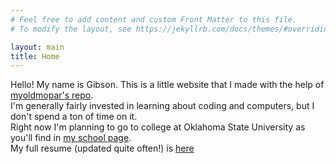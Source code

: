 ```yaml
---
# Feel free to add content and custom Front Matter to this file.
# To modify the layout, see https://jekyllrb.com/docs/themes/#overriding-theme-defaults

layout: main
title: Home
---
```


Hello! My name is Gibson. This is a little website that I made with the help of [myoldmopar's repo](https://github.com/myoldmopar/cv/tree/gh-pages).<br>
I'm generally fairly invested in learning about coding and computers, but I don't spend a ton of time on it.<br>
Right now I'm planning to go to college at Oklahoma State University as you'll find in [my school page](https://gsl4295.github.io/Website/school).<br>
My full resume (updated quite often!) is [here](https://gsl4295.github.io/me/resume)


